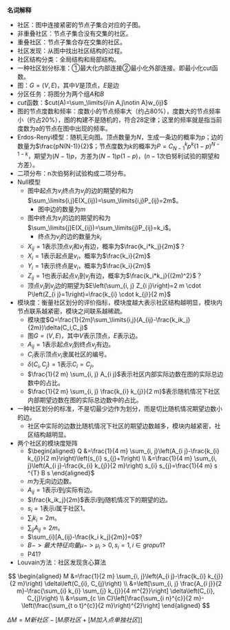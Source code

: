 **名词解释**

+ 社区：图中连接紧密的节点子集合对应的子图。
+ 非重叠社区：节点子集合没有交集的社区。
+ 重叠社区：节点子集合存在交集的社区。
+ 社区发现：从图中找出社区结构的过程。
+ 社区结构分类：全局结构和局部结构。
+ 一种社区划分标准：①最大化内部连接②最小化外部连接。即最小化cut函数。
+ 图：$G=(V,E)$，其中$V$是顶点，$E$是边
+ 分区任务：将图分为两个组$A$和$B$
+ $cut$函数：$cut(A)=\sum_\limits{i\in A,j\notin A}w_{ij}$
+ 图的节点度数和频率：度数小的节点频率大（约占80%），度数大的节点频率小（约占20%），图的构建不是随机的，符合28定律；这里的频率就是指当前度数为a的节点在图中出现的频率。
+ Erdos-Renyi模型：随机无向图。顶点数量为$N$，生成一条边的概率为$p$；边的数量为$\frac{pN(N-1)}{2}$；节点度数为$k$的概率为$P=C_{N-1}^{k}p^{k}(1-p)^{N-1-k}$，期望为$(N-1)p$，方差为$(N-1)p(1-p)$，($n-1$次伯努利试验的期望和方差）。
+ 二项分布：n次伯努利试验构成二项分布。
+ Null模型
  + 图中起点为$v_i$终点为$v_j$的边的期望的和为$\sum_\limits{i,j}E(X_{ij})=\sum_\limits{i,j}P_{ij}=2m$。
    + 图中边的数量为$m$
  + 图中终点为$v_j$的边的期望的和为$\sum_\limits{j}E(X_{ij})=\sum_\limits{j}P_{ij}=k_i$。
    + 终点为$v_j$的边的数量为$k_i$
  + $X_{ij}=1$表示顶点$v_i$和$v_j$有边，概率为$\frac{k_i*k_j}{2m}$？
  + $X_i=1$表示起点是$v_i$，概率为$\frac{k_i}{2m}$
  + $Y_i=1$表示终点是$v_i$，概率为$\frac{k_i}{2m}$
  + $Z_{ij}=1$也表示起点$v_i$到$v_j$有边，概率为$\frac{k_i*k_j}{(2m)^2}$？
  + 顶点$v_i$到$v_j$边的期望为$E\left(\sum_{i, j} Z_{i j}\right)=2 m \cdot P\left(Z_{i j}=1\right)=\frac{k_{i} \cdot k_{j}}{2 m}$
+ 模块度：衡量社区划分的评价指标，模块度越大表示社区结构越明显，模块内节点联系越紧密，模块之间联系越稀疏。
  + 模块度$Q=\frac{1}{2m}\sum_\limits{i,j}(A_{ij}-\frac{k_ik_j}{2m})\delta(C_i,C_j)$
  + 图$G=(V,E)$，其中$V$表示顶点，$E$表示边。
  + $A_{ij}=1$表示起点$v_i$到终点$v_{j}$有边。
  + $C_i$表示顶点$v_i$隶属社区的编号。
  + $\delta(C_i,C_j)=1$表示$C_i=C_j$。
  + $\frac{1}{2 m} \sum_{i, j} A_{i j}$表示社区内部实际边数在图的实际总边数中的占比。
  + $\frac{1}{2 m} \sum_{i, j} \frac{k_{i} k_{j}}{2 m}$表示随机情况下社区内部期望边数在图的实际总边数中的占比。
+ 一种社区划分的标准，不是切最少边作为划分，而是切比随机情况期望边数小的边。
  + 社区中实际的边数比随机情况下社区的期望边数越多，模块内越紧密，社区结构越明显。
+ 两个社区的模块度矩阵
  + $\begin{aligned}
    Q &=\frac{1}{4 m} \sum_{i, j}\left(A_{i j}-\frac{k_{i} k_{j}}{2 m}\right)\left(s_{i} s_{j}+1\right) \\
    &=\frac{1}{4 m} \sum_{i, j}\left(A_{i j}-\frac{k_{i} k_{j}}{2 m}\right) s_{i} s_{j}=\frac{1}{4 m} s ^{T} B s
    \end{aligned}$
  + $m$为无向边边数。
  + $A_{ij}=1$表示$i$到$j$实际有边。
  + $\frac{k_ik_j}{2m}$表示$i$到$j$随机情况下的期望的边。
  + $s_i=1$表示$i$属于社区1。
  + $\sum_i{k_i}=2m$。
  + $\sum_{ij}{A_{ij}}=2m$。
  + $\sum_{i}[A_{ij}-\frac{k_i k_j}{2m}]=0$?
  + $B->最大特征向量\mu->\mu_i>0,s_i=1,i\in gropu1$?
  + P41?
+ Louvain方法：社区发现贪心算法

$$
\begin{aligned}
M &=\frac{1}{2 m} \sum_{i, j}\left(A_{i j}-\frac{k_{i} k_{j}}{2 m}\right) \delta\left(C_{i}, C_{j}\right) \\
&=\left[\sum_{i, j} \frac{A_{i j}}{2 m}-\frac{\sum_{i} k_{i} \sum_{j} k_{j}}{4 m^{2}}\right] \delta\left(C_{i}, C_{j}\right) \\
&=\sum_{c \in C}\left[\frac{\sum_{i n}^{c}}{2 m}-\left(\frac{\sum_{t o t}^{c}}{2 m}\right)^{2}\right]
\end{aligned}
$$

$\Delta M=M新社区-[M原社区+[M加入点单独社区]]$




